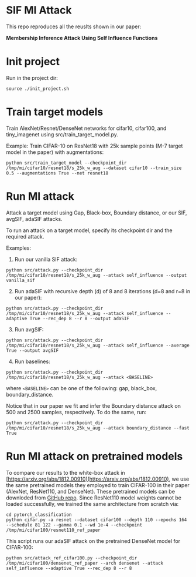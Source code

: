 # SIF MI Attack
This repo reproduces all the reuslts shown in our paper:

**Membership Inference Attack Using Self Influence Functions**

# Init project
Run in the project dir:
```
source ./init_project.sh
```
# Train target models
Train AlexNet/Resnet/DenseNet networks for cifar10, cifar100, and tiny_imagenet using src/train_target_model.py.

Example: Train CIFAR-10 on ResNet18 with 25k sample points (M-7 target model in the paper) with augmentations:
```
python src/train_target_model --checkpoint_dir /tmp/mi/cifar10/resnet18/s_25k_w_aug --dataset cifar10 --train_size 0.5 --augmentations True --net resnet18
```
# Run MI attack
Attack a target model using Gap, Black-box, Boundary distance, or our SIF, avgSIF, adaSIF attacks.

To run an attack on a target model, specify its checkpoint dir and the required attack.
    
Examples:

1) Run our vanilla SIF attack:
```
python src/attack.py --checkpoint_dir /tmp/mi/cifar10/resnet18/s_25k_w_aug --attack self_influence --output vanilla_sif
```
2) Run adaSIF with recursive depth (d) of 8 and 8 iterations (d=8 and r=8 in our paper):
```
python src/attack.py --checkpoint_dir /tmp/mi/cifar10/resnet18/s_25k_w_aug --attack self_influence --adaptive True --rec_dep 8 --r 8 --output adaSIF
```    
3) Run avgSIF:
```
python src/attack.py --checkpoint_dir /tmp/mi/cifar10/resnet18/s_25k_w_aug --attack self_influence --average True --output avgSIF
```    
4) Run baselines:
```
python src/attack.py --checkpoint_dir /tmp/mi/cifar10/resnet18/s_25k_w_aug --attack <BASELINE>
```    
where `<BASELINE>` can be one of the following: gap, black_box, boundary_distance.

Notice that in our paper we fit and infer the Boundary distance attack on 500 and 2500 samples, respectively. To do the same, run:
```
python src/attack.py --checkpoint_dir /tmp/mi/cifar10/resnet18/s_25k_w_aug --attack boundary_distance --fast True
```    
# Run MI attack on pretrained models
To compare our results to the white-box attack in [https://arxiv.org/abs/1812.00910](https://arxiv.org/abs/1812.00910), we use the same pretrained models they employed to train CIFAR-100 in their paper (AlexNet, ResNet110, and DenseNet). These pretrained models can be downloded from [GitHub repo](https://github.com/bearpaw/pytorch-classification). Since ResNet110 model weights cannot be loaded successfully, we trained the same architecture from scratch via:
```
cd pytorch_classification
python cifar.py -a resnet --dataset cifar100 --depth 110 --epochs 164 --schedule 81 122 --gamma 0.1 --wd 1e-4 --checkpoint /tmp/mi/cifar100/resnet110_ref_paper
```
This script runs our adaSIF attack on the pretrained DenseNet model for CIFAR-100:
```
python src/attack_ref_cifar100.py --checkpoint_dir /tmp/mi/cifar100/densenet_ref_paper --arch densenet --attack self_influence --adaptive True --rec_dep 8 --r 8
```
   
